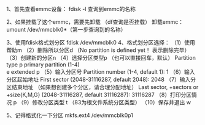 

1、首先查看emmc设备：
	fdisk -l	查询到emmc的名称

2、如果挂载了这个emmc，需要先卸载 （df查询是否挂载）
	卸载emmc：	umount /dev/mmcblk0*（第一步查询到的名称）
	
3、使用fdisk格式划分区
	fdisk /dev/mmcblk0
4、格式划分区选择：
	（1）使用帮助m
	（2）删除所以分区d		（No partition is defined yet！ 表示删除完毕）
	（3）创建新的分区n
	（4）选择分区类型p		（也可以直接回车，默认）
			Partition type
			   p   primary partition (1-4)  
			   e   extended
			p
	（5）输入分区号
			Partition number (1-4, default 1): 1 
	（6）输入分区起始地址
		First sector (2048-31116287, default 2048): 2048 
	（7）输入分区结束地址   （如果想创建多个分区，请合理分配地址）
		Last sector, +sectors or +size{K,M,G} (2048-31116287, default 31116287): 31116287 
	（8）打印分区情况 p
	（9）修改分区类型 t		（83为根文件系统分区类型）
	（10）保存并退出 w	
	

5、记得格式化一下分区
	 mkfs.ext4 /dev/mmcblk0p1 
	 
	 